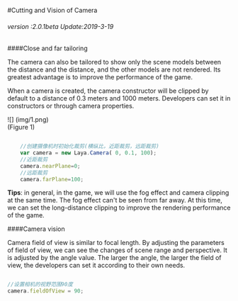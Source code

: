 #Cutting and Vision of Camera

###### *version :2.0.1beta   Update:2019-3-19*

####Close and far tailoring

The camera can also be tailored to show only the scene models between the distance and the distance, and the other models are not rendered. Its greatest advantage is to improve the performance of the game.

When a camera is created, the camera constructor will be clipped by default to a distance of 0.3 meters and 1000 meters. Developers can set it in constructors or through camera properties.

![] (img/1.png)<br> (Figure 1)


```typescript

    //创建摄像机时初始化裁剪(横纵比，近距裁剪，远距裁剪)
    var camera = new Laya.Camera( 0, 0.1, 100);
    //近距裁剪
    camera.nearPlane=0;
    //远距裁剪
    camera.farPlane=100;
```


**Tips**: in general, in the game, we will use the fog effect and camera clipping at the same time. The fog effect can't be seen from far away. At this time, we can set the long-distance clipping to improve the rendering performance of the game.

####Camera vision

Camera field of view is similar to focal length. By adjusting the parameters of field of view, we can see the changes of scene range and perspective. It is adjusted by the angle value. The larger the angle, the larger the field of view, the developers can set it according to their own needs.


```typescript

//设置相机的视野范围90度
camera.fieldOfView = 90;
```

